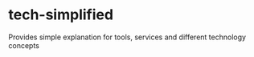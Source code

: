 # tech-simplified
Provides simple explanation for tools, services and different technology concepts
